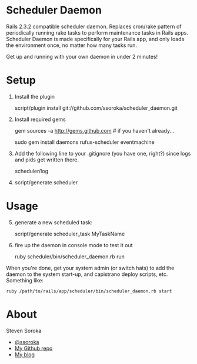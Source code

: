 Scheduler Daemon
================

Rails 2.3.2 compatible scheduler daemon.  Replaces cron/rake pattern of periodically running rake tasks 
to perform maintenance tasks in Rails apps. Scheduler Daemon is made specifically for your Rails app, 
and only loads the environment once, no matter how many tasks run.

Get up and running with your own daemon in under 2 minutes!

Setup
=====

1. Install the plugin

    script/plugin install git://github.com/ssoroka/scheduler_daemon.git

2. Install required gems

    gem sources -a http://gems.github.com # if you haven't already...

    sudo gem install daemons rufus-scheduler eventmachine

3. Add the following line to your .gitignore (you have one, right?) since logs and pids get written there.

    scheduler/log

4. script/generate scheduler

Usage
=====

5. generate a new scheduled task:

    script/generate scheduler_task MyTaskName

6. fire up the daemon in console mode to test it out

    ruby scheduler/bin/scheduler\_daemon.rb run

When you're done, get your system admin (or switch hats) to add the daemon to the system start-up, and
capistrano deploy scripts, etc.  Something like:

    ruby /path/to/rails/app/scheduler/bin/scheduler_daemon.rb start

About
=====

Steven Soroka

* [@ssoroka](http://twitter.com/ssoroka)
* [My Github repo](http://github.com/ssoroka)
* [My blog](http://blog.stevensoroka.ca)
  